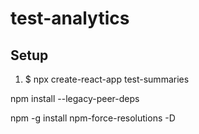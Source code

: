 # test-analytics

## Setup

1. $ npx create-react-app test-summaries


npm install --legacy-peer-deps

npm -g install npm-force-resolutions -D